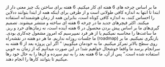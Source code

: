 ما بر اساس چرخه های 6 هفته ای کار میکنیم. 6 هفته برای ساختن یک چیز معنی دار از ابتدا تا انتها به اندازه کافی طولانی است و از طرفی برای اینکه همه از ابتدا بتوانند ددلاین را احساس کنند، به اندازه کافی کوتاه است، بنابراین همه از زمان هوشمندانه استفاده میکنند. اکثر فیچرهای جدید ما در چرخه 6 هفته ای ساخته و منتشر میشوند. تصمیم گیری‌های ما بر اساس پیش بردن محصول در 6 هفته آینده است، نه زمان‌های خرد و ریز. ما ساعت‌ها را محاسبه نمیکنیم یا از هر فرد نمیپرسیم که امروز مشغول چه‌کاری بودی. ما جلسات روزانه نداریم. ما هر دو هفته در نقشه‌راه (roadmap) بازنگری نمیکنیم. ما بر روی سطح بالاتر تمرکز میکنیم. ما به خودمان میگوییم: “ اگر این پروژه بعد از 6 هفته به سرانجام برسد ما واقعا خوشحال خواهیم شد! در این صورت میدانیم که از زمان به خوبی استفاده شده است.” پس از آن، ما 6 هفته بعد را به تیم سپرده و آن‌ها را به حال خود رها میکنیم تا بتوانند کارها را انجام دهند.